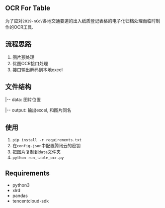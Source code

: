## OCR For Table 
为了应对`2019-nCoV`各地交通要道的出入纸质登记表格的电子化归档处理而临时制作的OCR工具. 

## 流程思路
1. 图片预处理
1. 优图OCR接口处理 
1. 接口输出解码到本地excel

## 文件结构
|-- data: 图片位置

|-- output: 输出excel, 和图片同名

## 使用
1. `pip install -r requirements.txt`
1. 在`config.json`中配置腾讯云的密钥
1. 把图片复制到`data`文件夹
1. `python run_table_ocr.py`

## Requirements
* python3
* xlrd
* pandas
* tencentcloud-sdk
